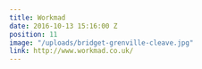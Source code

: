 ```yaml
---
title: Workmad
date: 2016-10-13 15:16:00 Z
position: 11
image: "/uploads/bridget-grenville-cleave.jpg"
link: http://www.workmad.co.uk/
---
```


